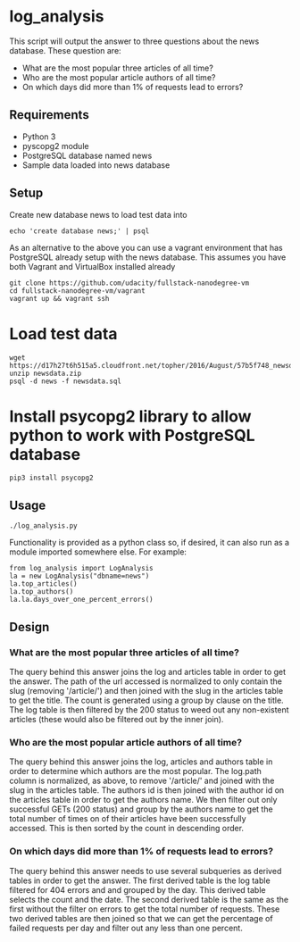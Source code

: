 # log_analysis

This script will output the answer to three questions about the news database.  These question are:

* What are the most popular three articles of all time?
* Who are the most popular article authors of all time?
* On which days did more than 1% of requests lead to errors?


## Requirements

* Python 3
* pyscopg2 module
* PostgreSQL database named news
* Sample data loaded into news database

## Setup

Create new database news to load test data into
```
echo 'create database news;' | psql
```

As an alternative to the above you can use a vagrant environment that has PostgreSQL 
already setup with the news database. This assumes you have both Vagrant and VirtualBox 
installed already
```
git clone https://github.com/udacity/fullstack-nanodegree-vm
cd fullstack-nanodegree-vm/vagrant
vagrant up && vagrant ssh
```

# Load test data
```
wget https://d17h27t6h515a5.cloudfront.net/topher/2016/August/57b5f748_newsdata/newsdata.zip
unzip newsdata.zip
psql -d news -f newsdata.sql
```

# Install psycopg2 library to allow python to work with PostgreSQL database
```
pip3 install psycopg2
```

## Usage

```
./log_analysis.py
```

Functionality is provided as a python class so, if desired, it can also run as
a module imported somewhere else.  For example:

```
from log_analysis import LogAnalysis
la = new LogAnalysis("dbname=news")
la.top_articles()
la.top_authors()
la.la.days_over_one_percent_errors()
```

## Design

### What are the most popular three articles of all time?

The query behind this answer joins the log and articles table in order to get 
the answer. The path of the url accessed is normalized to only contain the 
slug (removing '/article/') and then joined with the slug in the articles 
table to get the title. The count is generated using a group by clause on
the title.  The log table is then filtered by the 200 status to weed out any
non-existent articles (these would also be filtered out by the inner join).

### Who are the most popular article authors of all time?

The query behind this answer joins the log, articles and authors table in
order to determine which authors are the most popular.  The log.path column
is normalized, as above, to remove '/article/' and joined with the slug in
the articles table.  The authors id is then joined with the author id on
the articles table in order to get the authors name.  We then filter out
only successful GETs (200 status) and group by the authors name to get 
the total number of times on of their articles have been successfully  
accessed.  This is then sorted by the count in descending order.

### On which days did more than 1% of requests lead to errors?

The query behind this answer needs to use several subqueries as derived 
tables in order to get the answer. The first derived table is the log table
filtered for 404 errors and and grouped by the day.  This derived table
selects the count and the date.  The second derived table is the same as
the first without the filter on errors to get the total number of requests.
These two derived tables are then joined so that we can get the percentage of
failed requests per day and filter out any less than one percent.
